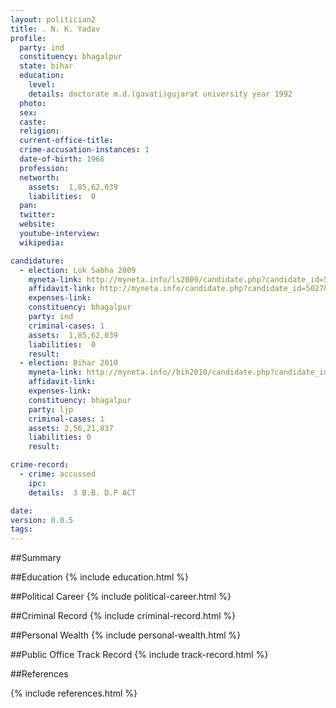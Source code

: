 ```yaml
---
layout: politician2
title: . N. K. Yadav
profile: 
  party: ind
  constituency: bhagalpur
  state: bihar
  education: 
    level: 
    details: doctorate m.d.(gavati)gujarat university year 1992
  photo: 
  sex: 
  caste: 
  religion: 
  current-office-title: 
  crime-accusation-instances: 1
  date-of-birth: 1966
  profession: 
  networth: 
    assets:  1,85,62,039
    liabilities:  0
  pan: 
  twitter: 
  website: 
  youtube-interview: 
  wikipedia: 

candidature: 
  - election: Lok Sabha 2009
    myneta-link: http://myneta.info/ls2009/candidate.php?candidate_id=5027
    affidavit-link: http://myneta.info/candidate.php?candidate_id=5027&scan=original
    expenses-link: 
    constituency: bhagalpur 
    party: ind
    criminal-cases: 1
    assets:  1,85,62,039
    liabilities:  0
    result:  
  - election: Bihar 2010
    myneta-link: http://myneta.info//bih2010/candidate.php?candidate_id=1608
    affidavit-link: 
    expenses-link: 
    constituency: bhagalpur 
    party: ljp
    criminal-cases: 1
    assets: 2,56,21,837
    liabilities: 0
    result:  

crime-record: 
  - crime: accussed
    ipc: 
    details:  3 B.B. D.P ACT  

date: 
version: 0.0.5
tags: 
---
```

##Summary


##Education
{% include education.html %}


##Political Career
{% include political-career.html %}


##Criminal Record
{% include criminal-record.html %}


##Personal Wealth
{% include personal-wealth.html %}


##Public Office Track Record
{% include track-record.html %}


##References


{% include references.html %}